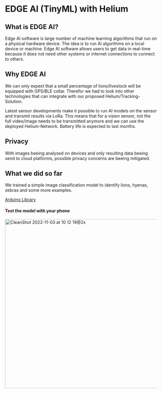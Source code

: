 # EDGE AI (TinyML) with Helium

## What is EDGE AI?

Edge AI software is large number of machine learning algorithms that run on a physical hardware device. The idea is to run AI algorithms on a local device or machine. Edge AI software allows users to get data in real-time because it does not need other systems or internet connections to connect to others.

## Why EDGE AI

We can only expext that a small percentage of lions/livestock will be equipped with GPS/BLE collar.
Therefor we had to look into other technologies that can integrate with our proposed Helium/Tracking-Solution.

Latest sensor developments make it possible to run AI models on the sensor and transmit results via LoRa. This means that for a vision sensor, not the full video/image needs to be transmitted anymore and we can use the deployed Helium-Network. Battery life is expected to last months. 

## Privacy

With images beeing analysed on devices and only resulting data beeing send to cloud platforms, possible privacy concerns are beeing mitigated. 

## What we did so far

We trained a simple image classification model to identify lions, hyenas, zebras and some more examples.

[Arduino Library](https://github.com/user/repo/blob/branch/other_file.md)

#### Test the model with your phone

<img width="558" alt="CleanShot 2022-11-03 at 10 12 19@2x" src="https://user-images.githubusercontent.com/42295932/199683881-3b0288b6-3284-402c-9eeb-755382e3ac04.png">
